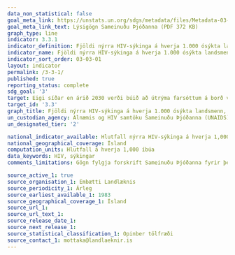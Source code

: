 ```yaml
---
data_non_statistical: false
goal_meta_link: https://unstats.un.org/sdgs/metadata/files/Metadata-03-03-01.pdf
goal_meta_link_text: Lýsigögn Sameinuðu Þjóðanna (PDF 372 KB)
graph_type: line
indicator: 3.3.1
indicator_definition: Fjöldi nýrra HIV-sýkinga á hverja 1.000 ósýkta landsmenn, eftir kyni, aldri og helstu samfélagshópum.
indicator_name: Fjöldi nýrra HIV-sýkinga á hverja 1.000 ósýkta landsmenn, eftir kyni, aldri og helstu samfélagshópum.
indicator_sort_order: 03-03-01
layout: indicator
permalink: /3-3-1/
published: true
reporting_status: complete
sdg_goal: '3'
target: Eigi síðar en árið 2030 verði búið að útrýma farsóttum á borð við alnæmi, berkla, malaríu og hitabeltissjúkdóma, sem ekki hefur verið sinnt, og barist verði gegn lifrarbólgu, vatnsbornum faraldri og öðrum smitsjúkdómum.
target_id: '3.3'
graph_title: Fjöldi nýrra HIV-sýkinga á hverja 1.000 ósýkta landsmenn, eftir kyni
un_custodian_agency: Alnæmis og HIV samtöku Sameinuðu Þjóðanna (UNAIDS)
un_designated_tier: '2'

national_indicator_available: Hlutfall nýrra HIV-sýkinga á hverja 1,000 íbúa, eftir kyni
national_geographical_coverage: Ísland
computation_units: Hlutfall á hverja 1,000 íbúa
data_keywords: HIV, sýkingar
comments_limitations: Gögn fylgja forskrift Sameinuðu Þjóðanna fyrir þennan mælikvarða. Þessi mælikvarði var fundin í samstarfi við málefnasérfræðinga

source_active_1: true
source_organisation_1: Embætti Landlæknis
source_periodicity_1: Árleg
source_earliest_available_1: 1983
source_geographical_coverage_1: Ísland
source_url_1: 
source_url_text_1:
source_release_date_1:
source_next_release_1:
source_statistical_classification_1: Opinber tölfræði
source_contact_1: mottaka@landlaeknir.is
---
```

